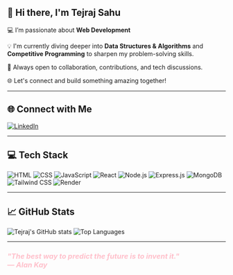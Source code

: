 ## 👋 Hi there, I'm Tejraj Sahu

💻 I’m passionate about **Web Development**

💡 I'm currently diving deeper into **Data Structures & Algorithms** and **Competitive Programming** to sharpen my problem-solving skills.
 
🤝 Always open to collaboration, contributions, and tech discussions.

🌐 Let's connect and build something amazing together!

---

## 🌐 Connect with Me

[![LinkedIn](https://img.shields.io/badge/LinkedIn-blue?logo=linkedin&logoColor=white&style=for-the-badge)](https://www.linkedin.com/in/tejraj-sahu-486a40302/)

---

## 💻 Tech Stack

![HTML](https://img.shields.io/badge/HTML-E34F26?style=for-the-badge&logo=html5&logoColor=white)
![CSS](https://img.shields.io/badge/CSS-1572B6?style=for-the-badge&logo=css3&logoColor=white)
![JavaScript](https://img.shields.io/badge/JavaScript-F7DF1E?style=for-the-badge&logo=javascript&logoColor=black)
![React](https://img.shields.io/badge/React-61DAFB?style=for-the-badge&logo=react&logoColor=black)
![Node.js](https://img.shields.io/badge/Node.js-339933?style=for-the-badge&logo=node.js&logoColor=white)
![Express.js](https://img.shields.io/badge/Express.js-000000?style=for-the-badge&logo=express&logoColor=white)
![MongoDB](https://img.shields.io/badge/MongoDB-47A248?style=for-the-badge&logo=mongodb&logoColor=white)
![Tailwind CSS](https://img.shields.io/badge/Tailwind_CSS-38B2AC?style=for-the-badge&logo=tailwind-css&logoColor=white)
![Render](https://img.shields.io/badge/Render-000000?style=for-the-badge&logo=render&logoColor=white)

---

## 📈 GitHub Stats

![Tejraj's GitHub stats](https://github-readme-stats.vercel.app/api?username=Tejraj2004&show_icons=true&theme=radical)
![Top Languages](https://github-readme-stats.vercel.app/api/top-langs/?username=Tejraj2004&layout=compact&theme=radical)

---

<h3 style="color:pink;"><em>"The best way to predict the future is to invent it."<br>— Alan Kay</em></h3>



